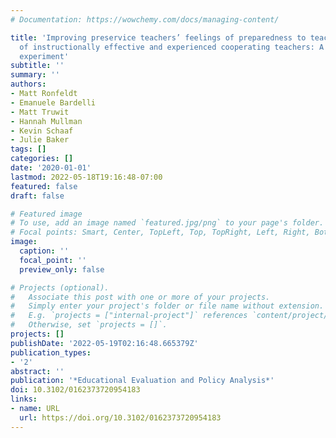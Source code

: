 ```yaml
---
# Documentation: https://wowchemy.com/docs/managing-content/

title: 'Improving preservice teachers’ feelings of preparedness to teach through recruitment
  of instructionally effective and experienced cooperating teachers: A randomized
  experiment'
subtitle: ''
summary: ''
authors:
- Matt Ronfeldt
- Emanuele Bardelli
- Matt Truwit
- Hannah Mullman
- Kevin Schaaf
- Julie Baker
tags: []
categories: []
date: '2020-01-01'
lastmod: 2022-05-18T19:16:48-07:00
featured: false
draft: false

# Featured image
# To use, add an image named `featured.jpg/png` to your page's folder.
# Focal points: Smart, Center, TopLeft, Top, TopRight, Left, Right, BottomLeft, Bottom, BottomRight.
image:
  caption: ''
  focal_point: ''
  preview_only: false

# Projects (optional).
#   Associate this post with one or more of your projects.
#   Simply enter your project's folder or file name without extension.
#   E.g. `projects = ["internal-project"]` references `content/project/deep-learning/index.md`.
#   Otherwise, set `projects = []`.
projects: []
publishDate: '2022-05-19T02:16:48.665379Z'
publication_types:
- '2'
abstract: ''
publication: '*Educational Evaluation and Policy Analysis*'
doi: 10.3102/0162373720954183
links:
- name: URL
  url: https://doi.org/10.3102/0162373720954183
---
```

